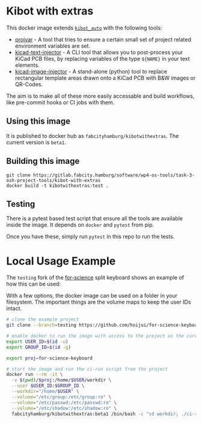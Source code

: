 <!--
SPDX-FileCopyrightText: 2022 Fab City Hamburg e.V.

SPDX-License-Identifier: CC0-1.0
-->

# Kibot with extras

This docker image extends [`kibot_auto`](https://github.com/INTI-CMNB/kicad_auto)
with the following tools:

* [projvar](https://github.com/hoijui/projvar) -
  A tool that tries to ensure a certain small set
  of project related environment variables are set.
* [kicad-text-injector](https://github.com/hoijui/kicad-text-injector) -
  A CLI tool that allows you to post-process your KiCad PCB files,
  by replacing variables of the type `${NAME}` in your text elements.
* [kicad-image-injector](https://github.com/hoijui/kicad-image-injector) -
  A stand-alone (python) tool to replace rectangular template areas
  drawn onto a KiCad PCB with B&W images or QR-Codes.

The aim is to make all of these more easily accessable and build workflows,
like pre-commit hooks or CI jobs with them.

## Using this image

It is published to docker hub as `fabcityhamburg/kibotwithextras`.
The current version is `beta1`.

## Building this image

```
git clone https://gitlab.fabcity.hamburg/software/wp4-os-tools/task-3-osh-project-tools/kibot-with-extras
docker build -t kibotwithextras:test .
```

## Testing

There is a pytest based test script
that ensure all the tools are available inside the image.
It depends on `docker` and `pytest` from pip.

Once you have these,
simply run `pytest` in this repo to run the tests.

# Local Usage Example

The `testing` fork of the [for-science](
https://github.com/hoijui/for-science-keyboard/tree/testing)
split keyboard shows an example of how this can be used:

With a few options,
the docker image can be used on a folder in your filesystem.
The important things are the volume maps to keep the user IDs intact.

```bash
# clone the example project
git clone --branch=testing https://github.com/hoijui/for-science-keyboard

# enable docker to run the image with access to the project as the current user
export USER_ID=$(id -u)
export GROUP_ID=$(id -g)

export proj=for-science-keyboard

# start the image and run the ci-run script from the project
docker run --rm -it \
  -v $(pwd)/$proj:/home/$USER/workdir \
  --user $USER_ID:$GROUP_ID \
  --workdir="/home/$USER" \
  --volume="/etc/group:/etc/group:ro" \
  --volume="/etc/passwd:/etc/passwd:ro" \
  --volume="/etc/shadow:/etc/shadow:ro" \
  fabcityhamburg/kibotwithextras:beta1 /bin/bash -c "cd workdir; ./ci-run"
```

